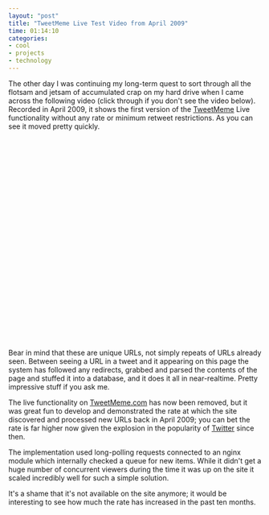 ```yaml
---
layout: "post"
title: "TweetMeme Live Test Video from April 2009"
time: 01:14:10
categories:
- cool
- projects
- technology
---
```

The other day I was continuing my long-term quest to sort through all the flotsam and jetsam of accumulated crap on my hard drive when I came across the following video (click through if you don't see the video below). Recorded in April 2009, it shows the first version of the <a href="http://www.tweetmeme.com/">TweetMeme</a> Live functionality without any rate or minimum retweet restrictions. As you can see it moved pretty quickly.

<p style="text-align:center;"><center><object width="500" height="405"><param name="movie" value="http://www.youtube-nocookie.com/v/IdzvCoNncgY&hl=en_US&fs=1&color1=0x3a3a3a&color2=0x999999&border=0"></param><param name="allowFullScreen" value="true"></param><param name="allowscriptaccess" value="always"></param><embed src="http://www.youtube-nocookie.com/v/IdzvCoNncgY&hl=en_US&fs=1&color1=0x3a3a3a&color2=0x999999&border=0" type="application/x-shockwave-flash" allowscriptaccess="always" allowfullscreen="true" width="500" height="405"></embed></object></center></p>

Bear in mind that these are unique URLs, not simply repeats of URLs already seen. Between seeing a URL in a tweet and it appearing on this page the system has followed any redirects, grabbed and parsed the contents of the page and stuffed it into a database, and it does it all in near-realtime. Pretty impressive stuff if you ask me.

The live functionality on <a href="http://www.tweetmeme.com/">TweetMeme.com</a> has now been removed, but it was great fun to develop and demonstrated the rate at which the site discovered and processed new URLs back in April 2009; you can bet the rate is far higher now given the explosion in the popularity of <a href="http://www.twitter.com/stut">Twitter</a> since then.

The implementation used long-polling requests connected to an nginx module which internally checked a queue for new items. While it didn't get a huge number of concurrent viewers during the time it was up on the site it scaled incredibly well for such a simple solution.

It's a shame that it's not available on the site anymore; it would be interesting to see how much the rate has increased in the past ten months.